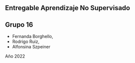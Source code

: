 ## Entregable Aprendizaje No Supervisado
## Grupo 16
- Fernanda Borghello,<br>
- Rodrigo Ruiz,<br>
- Alfonsina Szpeiner

Año 2022
